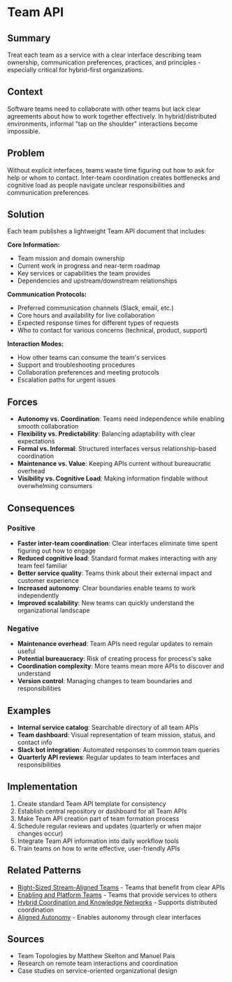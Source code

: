---
---
# Team API

## Summary
Treat each team as a service with a clear interface describing team ownership, communication preferences, practices, and principles - especially critical for hybrid-first organizations.

## Context
Software teams need to collaborate with other teams but lack clear agreements about how to work together effectively. In hybrid/distributed environments, informal "tap on the shoulder" interactions become impossible.

## Problem
Without explicit interfaces, teams waste time figuring out how to ask for help or whom to contact. Inter-team coordination creates bottlenecks and cognitive load as people navigate unclear responsibilities and communication preferences.

## Solution
Each team publishes a lightweight Team API document that includes:

**Core Information:**
- Team mission and domain ownership
- Current work in progress and near-term roadmap
- Key services or capabilities the team provides
- Dependencies and upstream/downstream relationships

**Communication Protocols:**
- Preferred communication channels (Slack, email, etc.)
- Core hours and availability for live collaboration
- Expected response times for different types of requests
- Who to contact for various concerns (technical, product, support)

**Interaction Modes:**
- How other teams can consume the team's services
- Support and troubleshooting procedures
- Collaboration preferences and meeting protocols
- Escalation paths for urgent issues

## Forces
- **Autonomy vs. Coordination**: Teams need independence while enabling smooth collaboration
- **Flexibility vs. Predictability**: Balancing adaptability with clear expectations
- **Formal vs. Informal**: Structured interfaces versus relationship-based coordination
- **Maintenance vs. Value**: Keeping APIs current without bureaucratic overhead
- **Visibility vs. Cognitive Load**: Making information findable without overwhelming consumers

## Consequences

### Positive
- **Faster inter-team coordination**: Clear interfaces eliminate time spent figuring out how to engage
- **Reduced cognitive load**: Standard format makes interacting with any team feel familiar
- **Better service quality**: Teams think about their external impact and customer experience
- **Increased autonomy**: Clear boundaries enable teams to work independently
- **Improved scalability**: New teams can quickly understand the organizational landscape

### Negative
- **Maintenance overhead**: Team APIs need regular updates to remain useful
- **Potential bureaucracy**: Risk of creating process for process's sake
- **Coordination complexity**: More teams mean more APIs to discover and understand
- **Version control**: Managing changes to team boundaries and responsibilities

## Examples
- **Internal service catalog**: Searchable directory of all team APIs
- **Team dashboard**: Visual representation of team mission, status, and contact info
- **Slack bot integration**: Automated responses to common team queries
- **Quarterly API reviews**: Regular updates to team interfaces and responsibilities

## Implementation
1. Create standard Team API template for consistency
2. Establish central repository or dashboard for all Team APIs
3. Make Team API creation part of team formation process
4. Schedule regular reviews and updates (quarterly or when major changes occur)
5. Integrate Team API information into daily workflow tools
6. Train teams on how to write effective, user-friendly APIs

## Related Patterns
- [Right-Sized Stream-Aligned Teams](right-sized-stream-aligned-teams.md) - Teams that benefit from clear APIs
- [Enabling and Platform Teams](enabling-platform-teams.md) - Teams that provide services to others
- [Hybrid Coordination and Knowledge Networks](hybrid-coordination-knowledge-networks.md) - Supports distributed coordination
- [Aligned Autonomy](aligned-autonomy.md) - Enables autonomy through clear interfaces

## Sources
- Team Topologies by Matthew Skelton and Manuel Pais
- Research on remote team interactions and coordination
- Case studies on service-oriented organizational design